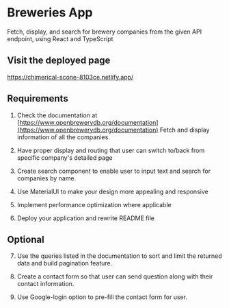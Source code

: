 # Breweries App

Fetch, display, and search for brewery companies from the given API endpoint, using React and TypeScript

## Visit the deployed page

https://chimerical-scone-8103ce.netlify.app/

## Requirements

1. Check the documentation at [https://www.openbrewerydb.org/documentation](https://www.openbrewerydb.org/documentation) Fetch and display information of all the companies.

2. Have proper display and routing that user can switch to/back from specific company's detailed page

3. Create search component to enable user to input text and search for companies by name.

4. Use MaterialUI to make your design more appealing and responsive

5. Implement performance optimization where applicable

6. Deploy your application and rewrite README file

## Optional

7. Use the queries listed in the documentation to sort and limit the returned data and build pagination feature.

8. Create a contact form so that user can send question along with their contact information.

9. Use Google-login option to pre-fill the contact form for user.
